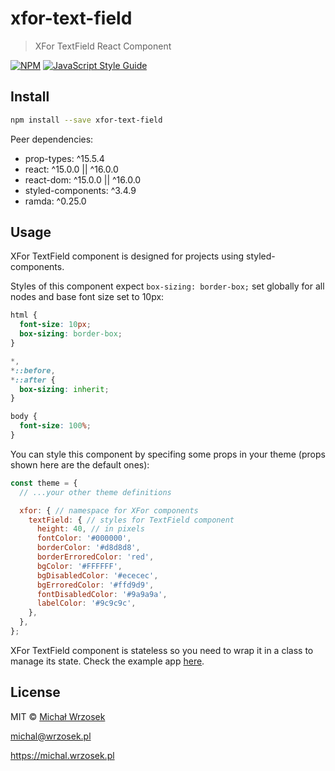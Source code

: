 # xfor-text-field

> XFor TextField React Component

[![NPM](https://img.shields.io/npm/v/xfor-text-field.svg)](https://www.npmjs.com/package/xfor-text-field) [![JavaScript Style Guide](https://img.shields.io/badge/code_style-standard-brightgreen.svg)](https://standardjs.com)

## Install

```bash
npm install --save xfor-text-field
```

Peer dependencies:
- prop-types: ^15.5.4
- react: ^15.0.0 || ^16.0.0
- react-dom: ^15.0.0 || ^16.0.0
- styled-components: ^3.4.9
- ramda: ^0.25.0

## Usage

XFor TextField component is designed for projects using styled-components.

Styles of this component expect `box-sizing: border-box;` set globally for all nodes and base font size set to 10px:

```css
html {
  font-size: 10px;
  box-sizing: border-box;
}

*,
*::before,
*::after {
  box-sizing: inherit;
}

body {
  font-size: 100%;
}
```

You can style this component by specifing some props in your theme (props shown here are the default ones):
```js
const theme = {
  // ...your other theme definitions

  xfor: { // namespace for XFor components
    textField: { // styles for TextField component
      height: 40, // in pixels
      fontColor: '#000000',
      borderColor: '#d8d8d8',
      borderErroredColor: 'red',
      bgColor: '#FFFFFF',
      bgDisabledColor: '#ececec',
      bgErroredColor: '#ffd9d9',
      fontDisabledColor: '#9a9a9a',
      labelColor: '#9c9c9c',
    },
  },
};
```

XFor TextField component is stateless so you need to wrap it in a class to manage its state. Check the example app [here](example/src/TextFieldContainer.jsx).

## License

MIT © [Michał Wrzosek](https://github.com/michal-wrzosek)

michal@wrzosek.pl

https://michal.wrzosek.pl
